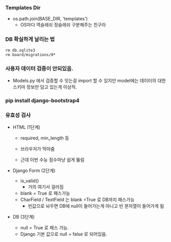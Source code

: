 ### Templates Dir

- os.path.join(BASE_DIR, 'templates')
  - OS마다 역슬레쉬 정슬레쉬 구분해주는 친구라





### DB 확실하게 날리는 법

```shell
rm db.sqlite3
rm board/migrations/0*
```





### 사용자 데이터 검증이 안되있음.

- Models.py 에서 검증할 수 잇는걸 import 할 수 있지만 model에는 데이터의 대한 스키마 정보만 담고 있는게 이상적.







### pip install django-bootstrap4







### 유효성 검사

- HTML (1단계)

  - required, min_length 등

  - 브라우저가 막아줌
  - 근데 이번 수능 점수마냥 쉽게 뚫림

- Django Form (2단계)

  - is_valid()
    - 거의 여기서 걸러짐
  - blank = True 로 패스가능
  - CharField / TextField 는 blank =True 로 DB까지 패스가능
    - 빈값으로 놔두면 DB에 null이 들어가는게 아니고  빈 문자열이 들어가게 됨

- DB (3단계)

  - null = True 로 패스 가능.
  - Django 기본 값으로 null = false 로 되어있음.

